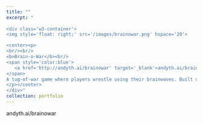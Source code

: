 ```yaml
---
title: ""
excerpt: "  
  
<div class='w3-container'>
<img style='float: right;' src='/images/brainowar.png' hspace='20'>

<center><p>
<br/><br/>
<b>Brain-o-War</b><br/>
<span style='color:blue'>
   <a href='http://andyth.ai/brainowar' target='_blank'>andyth.ai/brainowar</a><br/>
</span>
A tug-of-war game where players wrestle using their brainwaves. Built on a rendering engine made from scratch with a simple bot agent of varying difficulties. This game interfaces with the Neurosky MindWave headset API.<br/>
</p></center>
</div>"
collection: portfolio
---
```


andyth.ai/brainowar  
